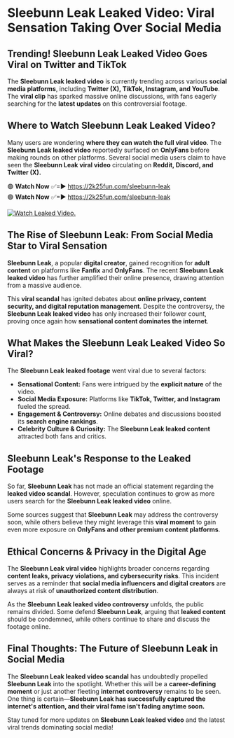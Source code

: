 # Sleebunn Leak Leaked Video: Viral Sensation Taking Over Social Media

## **Trending! Sleebunn Leak Leaked Video Goes Viral on Twitter and TikTok**
The **Sleebunn Leak leaked video** is currently trending across various **social media platforms**, including **Twitter (X), TikTok, Instagram, and YouTube**. The **viral clip** has sparked massive online discussions, with fans eagerly searching for the **latest updates** on this controversial footage.

## **Where to Watch Sleebunn Leak Leaked Video?**
Many users are wondering **where they can watch the full viral video**. The **Sleebunn Leak leaked video** reportedly surfaced on **OnlyFans** before making rounds on other platforms. Several social media users claim to have seen the **Sleebunn Leak viral video** circulating on **Reddit, Discord, and Twitter (X).**

🟢 **Watch Now** ✅=► https://2k25fun.com/sleebunn-leak  
🟢 **Watch Now** ✅=► https://2k25fun.com/sleebunn-leak  

[![Watch Leaked Video.](https://miro.medium.com/v2/resize:fit:828/format:webp/1*cilzJN44JGOrTw9NJCrNHA.gif "Watch Leaked Video")](https://2k25fun.com/sleebunn-leak)

## **The Rise of Sleebunn Leak: From Social Media Star to Viral Sensation**
**Sleebunn Leak**, a popular **digital creator**, gained recognition for **adult content** on platforms like **Fanfix** and **OnlyFans**. The recent **Sleebunn Leak leaked video** has further amplified their online presence, drawing attention from a massive audience.

This **viral scandal** has ignited debates about **online privacy, content security, and digital reputation management**. Despite the controversy, the **Sleebunn Leak leaked video** has only increased their follower count, proving once again how **sensational content dominates the internet**.

## **What Makes the Sleebunn Leak Leaked Video So Viral?**
The **Sleebunn Leak leaked footage** went viral due to several factors:
- **Sensational Content:** Fans were intrigued by the **explicit nature** of the video.
- **Social Media Exposure:** Platforms like **TikTok, Twitter, and Instagram** fueled the spread.
- **Engagement & Controversy:** Online debates and discussions boosted its **search engine rankings**.
- **Celebrity Culture & Curiosity:** The **Sleebunn Leak leaked content** attracted both fans and critics.

## **Sleebunn Leak's Response to the Leaked Footage**
So far, **Sleebunn Leak** has not made an official statement regarding the **leaked video scandal**. However, speculation continues to grow as more users search for the **Sleebunn Leak leaked video** online.

Some sources suggest that **Sleebunn Leak** may address the controversy soon, while others believe they might leverage this **viral moment** to gain even more exposure on **OnlyFans and other premium content platforms**.

## **Ethical Concerns & Privacy in the Digital Age**
The **Sleebunn Leak viral video** highlights broader concerns regarding **content leaks, privacy violations, and cybersecurity risks**. This incident serves as a reminder that **social media influencers and digital creators** are always at risk of **unauthorized content distribution**.

As the **Sleebunn Leak leaked video controversy** unfolds, the public remains divided. Some defend **Sleebunn Leak**, arguing that **leaked content** should be condemned, while others continue to share and discuss the footage online.

## **Final Thoughts: The Future of Sleebunn Leak in Social Media**
The **Sleebunn Leak leaked video scandal** has undoubtedly propelled **Sleebunn Leak** into the spotlight. Whether this will be a **career-defining moment** or just another fleeting **internet controversy** remains to be seen. One thing is certain—**Sleebunn Leak has successfully captured the internet's attention, and their viral fame isn't fading anytime soon.**

Stay tuned for more updates on **Sleebunn Leak leaked video** and the latest viral trends dominating social media!